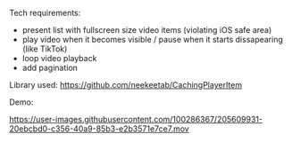  Tech requirements:
 - present list with fullscreen size video items (violating iOS safe area)
 - play video when it becomes visible / pause when it starts dissapearing (like TikTok)
 - loop video playback
 - add pagination
 
 Library used: https://github.com/neekeetab/CachingPlayerItem

 Demo: 
 
 https://user-images.githubusercontent.com/100286367/205609931-20ebcbd0-c356-40a9-85b3-e2b3571e7ce7.mov

